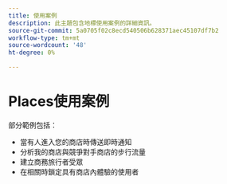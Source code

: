 ```yaml
---
title: 使用案例
description: 此主題包含地標使用案例的詳細資訊。
source-git-commit: 5a0705f02c8ecd540506b628371aec45107df7b2
workflow-type: tm+mt
source-wordcount: '48'
ht-degree: 0%

---
```



# Places使用案例

部分範例包括：

* 當有人進入您的商店時傳送即時通知
* 分析我的商店與競爭對手商店的步行流量
* 建立商務旅行者受眾
* 在相關時鎖定具有商店內體驗的使用者
